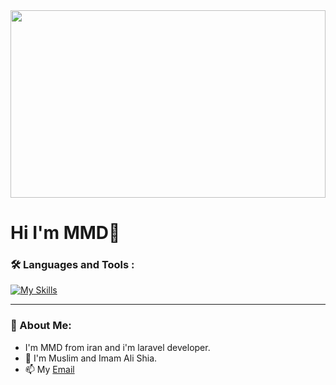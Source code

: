 <div align="center">
  <img src="https://media.giphy.com/media/gU25raLP4pUu4/giphy.gif" height="300" width="100%">
</div>

# Hi I'm MMD:wave:
### :hammer_and_wrench: Languages and Tools :

[![My Skills](https://skillicons.dev/icons?i=php,laravel,html,js,css,bootstrap&theme=dark)](https://skillicons.dev)

---

### :whale: About Me:
- I'm MMD from iran and i'm laravel developer.
- :dart: I'm Muslim and Imam Ali Shia.
- :mailbox: My [Email](MrRmZa051@gmail.com)
